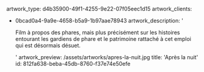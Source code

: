 artwork_type: d4b35900-49f1-4255-9e22-07f05eec1d15
artwork_clients:
  - 0bcad0a4-9a9e-4658-b5a9-1b97aae78943
artwork_description: '<p>Film à propos des phares, mais plus précisément sur les histoires entourant les gardiens de phare et le patrimoine rattaché à cet emploi qui est désormais désuet.</p>'
artwork_preview: /assets/artworks/apres-la-nuit.jpg
title: 'Après la nuit'
id: 812fa638-beba-45db-8760-f37e74e50efe
